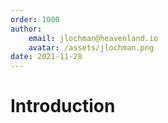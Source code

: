 ```yaml
---
order: 1000
author: 
    email: jlochman@heavenland.io
    avatar: /assets/jlochman.png
date: 2021-11-28
---
```


# Introduction